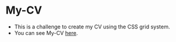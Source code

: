 # My-CV
- This is a challenge to create my CV using the CSS grid system.
- You can see My-CV [here](https://gigithegiraffe.github.io/My-CV.github.io/).
